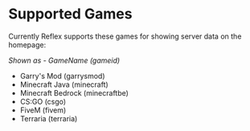 # Supported Games

Currently Reflex supports these games for showing server data on the homepage:

_Shown as - GameName (gameid)_

- Garry's Mod (garrysmod)
- Minecraft Java (minecraft)
- Minecraft Bedrock (minecraftbe)
- CS:GO (csgo)
- FiveM (fivem)
- Terraria (terraria)
